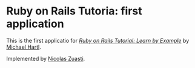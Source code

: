 # Ruby on Rails Tutoria: first application

This is the first applicatio for
[*Ruby on Rails Tutorial: Learn by Example*](http://railstutorial.org)
by [Michael Hartl](http://michaelhartl.com/).

Implemented by [Nicolas Zuasti](http://zonical.net).
